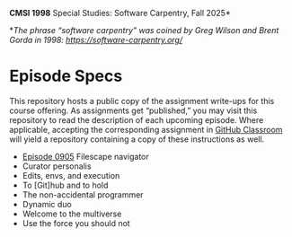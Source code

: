 **CMSI 1998** Special Studies: Software Carpentry, Fall 2025*

*_The phrase “software carpentry” was coined by Greg Wilson and Brent Gorda in 1998:
https://software-carpentry.org/_

# Episode Specs
This repository hosts a public copy of the assignment write-ups for this course offering. As assignments get “published,” you may visit this repository to read the description of each upcoming episode. Where applicable, accepting the corresponding assignment in [GitHub Classroom](https://classroom.github.com) will yield a repository containing a copy of these instructions as well.

* [Episode 0905](./filescape-navigator.md) Filescape navigator
* Curator personalis
* Edits, envs, and execution
* To [Git]hub and to hold
* The non-accidental programmer
* Dynamic duo
* Welcome to the multiverse
* Use the force you should not
